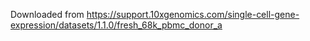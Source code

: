 Downloaded from https://support.10xgenomics.com/single-cell-gene-expression/datasets/1.1.0/fresh_68k_pbmc_donor_a
